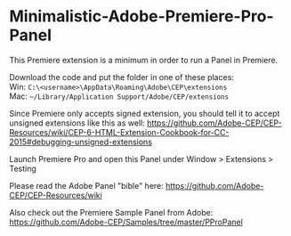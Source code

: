 # Minimalistic-Adobe-Premiere-Pro-Panel
This Premiere extension is a minimum in order to run a Panel in Premiere.

Download the code and put the folder in one of these places:  
Win: `C:\<username>\AppData\Roaming\Adobe\CEP\extensions`  
Mac: `~/Library/Application Support/Adobe/CEP/extensions`  

Since Premiere only accepts signed extension, you should tell it to accept unsigned extensions like this as well:
https://github.com/Adobe-CEP/CEP-Resources/wiki/CEP-6-HTML-Extension-Cookbook-for-CC-2015#debugging-unsigned-extensions

Launch Premiere Pro and open this Panel under Window > Extensions > Testing

Please read the Adobe Panel "bible" here:
https://github.com/Adobe-CEP/CEP-Resources/wiki

Also check out the Premiere Sample Panel from Adobe:
https://github.com/Adobe-CEP/Samples/tree/master/PProPanel
